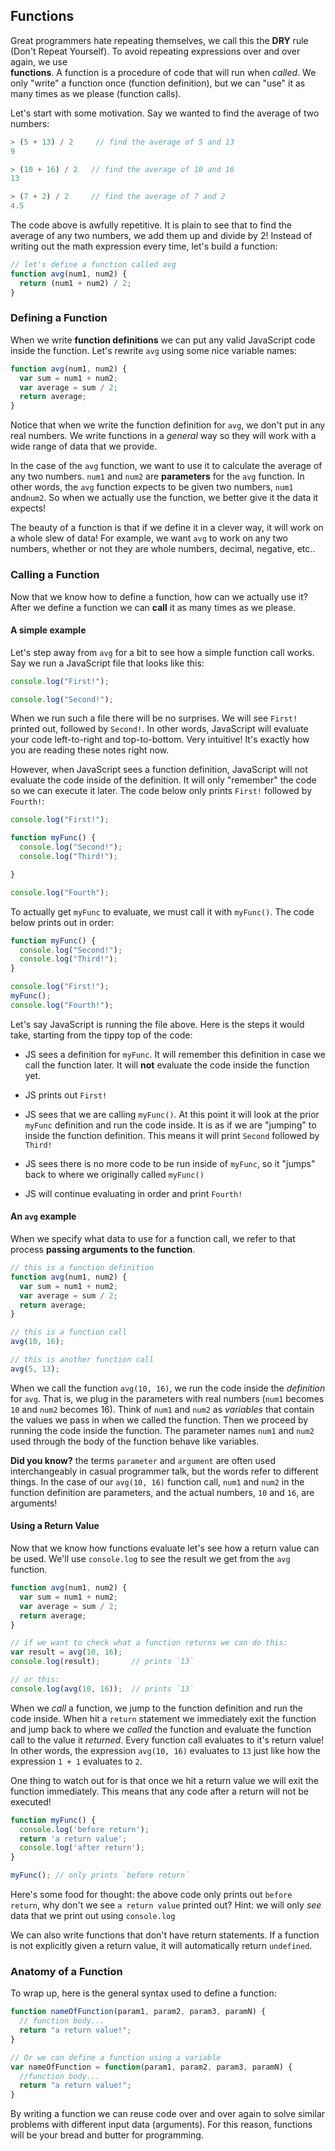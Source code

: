 ## Functions

Great programmers hate repeating themselves, we call this the **DRY** rule (Don't
Repeat Yourself). To avoid repeating expressions over and over again, we use  
**functions**. A function is a procedure of code that will run when *called*. We
only "write" a function once (function definition), but we can "use" it as many times
as we please (function calls).

Let's start with some motivation. Say we wanted to find the average of two numbers:

```js
> (5 + 13) / 2     // find the average of 5 and 13
9

> (10 + 16) / 2   // find the average of 10 and 16
13

> (7 + 2) / 2     // find the average of 7 and 2
4.5
```

The code above is awfully repetitive. It is plain to see that to find the average
of any two numbers, we add them up and divide by 2!
Instead of writing out the math expression every time, let's build a function:

```js
// let's define a function called avg
function avg(num1, num2) {
  return (num1 + num2) / 2;
}
```

### Defining a Function

When we write **function definitions** we can put any valid JavaScript code inside
the function. Let's rewrite `avg` using some nice variable names:

```js
function avg(num1, num2) {
  var sum = num1 + num2;
  var average = sum / 2;
  return average;
}
```

Notice that when we write the function definition for `avg`, we don't put in any real
numbers. We write functions in a *general* way so they will work with a wide range
of data that we provide.

In the case of the `avg` function, we want to use it to calculate the average of any two
numbers. `num1` and `num2` are **parameters** for the `avg` function. In other words,
the `avg` function expects to be given two numbers, `num1` and`num2`. So when we
actually use the function, we better give it the data it expects!

The beauty of a function is that if we define it in a clever way, it will work on a
whole slew of data! For example, we want `avg` to work on any two numbers, whether
or not they are whole numbers, decimal, negative, etc..


### Calling a Function
Now that we know how to define a
function, how can we actually use it? After we define a function we can **call**
it as many times as we please.

#### A simple example
Let's step away from `avg` for a bit to see how a simple function call works. Say
we run a JavaScript file that looks like this:

```js
console.log("First!");

console.log("Second!");
```

When we run such a file there will be no surprises. We will see `First!` printed
out, followed by `Second!`. In other words, JavaScript will evaluate your code
left-to-right and top-to-bottom. Very intuitive! It's exactly how you are reading these
notes right now.

However, when JavaScript sees a function definition, JavaScript will not evaluate the
code inside of the definition. It will only "remember" the code so we can execute
it later. The code below only prints `First!` followed by `Fourth!`:

```js
console.log("First!");

function myFunc() {
  console.log("Second!");
  console.log("Third!");

}

console.log("Fourth");
```

To actually get `myFunc` to evaluate, we must call it with `myFunc()`. The code below
prints out in order:

```js
function myFunc() {
  console.log("Second!");
  console.log("Third!");
}

console.log("First!");
myFunc();
console.log("Fourth!");
```

Let's say JavaScript is running the file above. Here is the steps it would take,
starting from the tippy top of the code:

* JS sees a definition for `myFunc`. It will remember this definition in case we
call the function later. It will **not** evaluate the code inside the function yet.

* JS prints out `First!`

* JS sees that we are calling `myFunc()`. At this point it will look at the prior
`myFunc` definition and run the code inside. It is as if we are "jumping" to inside the
function definition. This means it will print `Second` followed by `Third!`

* JS sees there is no more code to be run inside of `myFunc`, so it "jumps" back
to where we originally called `myFunc()`

* JS will continue evaluating in order and print `Fourth!`


#### An `avg` example
When we specify what data to use for a function call, we refer to that process
**passing arguments to the function**.

```js
// this is a function definition
function avg(num1, num2) {
  var sum = num1 + num2;
  var average = sum / 2;
  return average;
}

// this is a function call
avg(10, 16);

// this is another function call
avg(5, 13);
```

When we call the function `avg(10, 16)`, we run the code inside the *definition*
for `avg`. That is, we plug in the parameters with real numbers (`num1` becomes `10`
  and `num2` becomes 16). Think of `num1` and `num2` as *variables* that contain the
  values we pass in when we called the function. Then we proceed by running the code
  inside the function. The parameter names `num1` and `num2` used through the body
  of the function behave like variables.

**Did you know?** the terms `parameter` and `argument` are often used interchangeably
in casual programmer talk, but the words refer to different things. In the case of
our `avg(10, 16)` function call, `num1` and `num2` in the function definition are
parameters, and the actual numbers, `10` and `16`, are arguments!

#### Using a Return Value
Now that we know how functions evaluate let's see how a return
value can be used. We'll use `console.log` to see the result we get from the
`avg` function.

```js
function avg(num1, num2) {
  var sum = num1 + num2;
  var average = sum / 2;
  return average;
}

// if we want to check what a function returns we can do this:
var result = avg(10, 16);
console.log(result);       // prints `13`

// or this:
console.log(avg(10, 16));  // prints `13`
```

When we *call* a function, we jump to the function definition and run the code
inside. When hit a `return` statement we immediately exit the function and jump
back to where we *called* the function and evaluate the function call to the value
it *returned*. Every function call evaluates to it's return value! In other words,
the expression `avg(10, 16)` evaluates to `13` just like how the expression `1 + 1` evaluates to `2`.

One thing to watch out for is that once we hit a return value we will exit the
function immediately. This means that any code after a return will not be executed!

```js
function myFunc() {
  console.log('before return');
  return 'a return value';
  console.log('after return');
}

myFunc(); // only prints `before return`
```

Here's some food for thought: the above code only prints out `before return`, why
don't we see `a return value` printed out? Hint: we will only *see* data that we
print out using `console.log`

We can also write functions that don't have return statements. If a function is
not explicitly given a return value, it will automatically return `undefined`.

### Anatomy of a Function
To wrap up, here is the general syntax used to define a function:

```js
function nameOfFunction(param1, param2, param3, paramN) {
  // function body...
  return "a return value!";
}

// Or we can define a function using a variable
var nameOfFunction = function(param1, param2, param3, paramN) {
  //function body...
  return "a return value!";
}
```

By writing a function we can reuse code over and over again to solve similar problems with
different input data (arguments). For this reason, functions will be your bread and butter
for programming.
